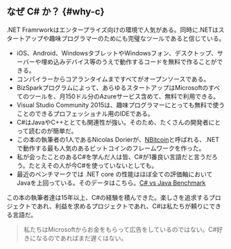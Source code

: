 ## なぜ C\# か？ {#why-c}

.NET Framrworkはエンタープライズ向けの環境で人気がある。同時に.NETはスタートアップや趣味プログラマーのためにも完璧なツールであると信じている。

* iOS、Android、WindowsタブレットやWindowsフォン、デスクトップ、サーバーや埋め込みデバイス等のうえで動作するコードを無料で作ることができる。
* コンパイラーからコアランタイムまですべてがオープンソースである。
* BizSparkプログラムによって、あらゆるスタートアップはMicrosoftのすべてのツールを、月150ドル分のAzureサービス含めて、無料で利用できる。
* Visual Studio Community 2015は、趣味プログラマーにとっても無料で使うことのできるプロフェッショナル用のIDEである。
* C\#はJavaやC++ととても関連性が強い。そのため、たくさんの開発者にとって読むのが簡単だ。
* この本の執筆者の1人であるNicolas Dorierが、[NBitcoin](https://github.com/MetacoSA/NBitcoin)と呼ばれる、.NETで動作する最も人気のあるビットコインのフレームワークを作った。
* 私が会ったことのあるC\#を学んだ人は皆、C\#が1番良い言語だと言うだろう。たとえその人が今C\#を使っていないとしても。
* 最近のベンチマークでは .NET core の性能はほぼ全ての評価軸においてJavaを上回っている。そのデータはこちら。[C# vs Java Benchmark](https://benchmarksgame-team.pages.debian.net/benchmarksgame/faster/csharp.html)

この本の執筆者達は15年以上、C\#の経験を積んできた。楽しさを追求するプロジェクトであれ、利益を求めるプロジェクトであれ、C\#は私たちが頼りにできる言語だ。

> 私たちはMicrosoftからお金をもらって広告をしているのではない。C\#好きになるのであればまだ遅くはない。
